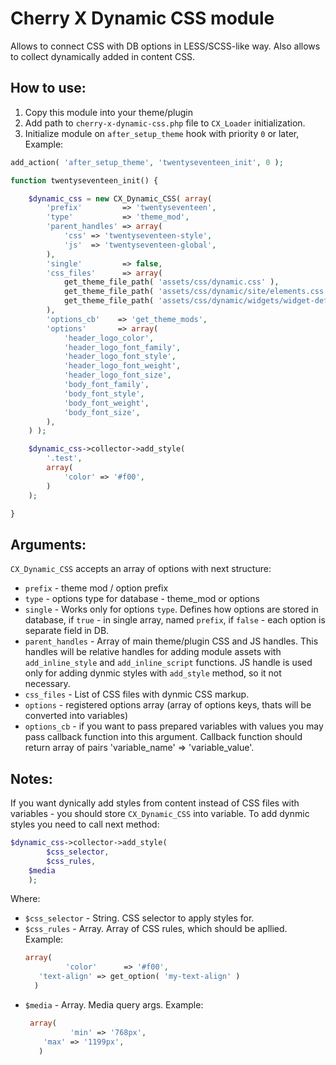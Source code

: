 # Cherry X Dynamic CSS module

Allows to connect CSS with DB options in LESS/SCSS-like way. Also allows to collect dynamically added in content CSS.

## How to use:

1. Copy this module into your theme/plugin
2. Add path to `cherry-x-dynamic-css.php` file to `CX_Loader` initialization.
3. Initialize module on `after_setup_theme` hook with priority `0` or later, Example:

```php
add_action( 'after_setup_theme', 'twentyseventeen_init', 0 );

function twentyseventeen_init() {

	$dynamic_css = new CX_Dynamic_CSS( array(
		'prefix'         => 'twentyseventeen',
		'type'           => 'theme_mod',
		'parent_handles' => array(
			'css' => 'twentyseventeen-style',
			'js'  => 'twentyseventeen-global',
		),
		'single'         => false,
		'css_files'      => array(
			get_theme_file_path( 'assets/css/dynamic.css' ),
			get_theme_file_path( 'assets/css/dynamic/site/elements.css' ),
			get_theme_file_path( 'assets/css/dynamic/widgets/widget-default.css' ),
		),
		'options_cb'    => 'get_theme_mods',
		'options'       => array(
			'header_logo_color',
			'header_logo_font_family',
			'header_logo_font_style',
			'header_logo_font_weight',
			'header_logo_font_size',
			'body_font_family',
			'body_font_style',
			'body_font_weight',
			'body_font_size',
		),
	) );

	$dynamic_css->collector->add_style(
		'.test',
		array(
			'color' => '#f00',
		)
	);

}
```

## Arguments:
`CX_Dynamic_CSS` accepts an array of options with next structure:

* `prefix`         - theme mod / option prefix
* `type`           - options type for database - theme_mod or options
* `single`         - Works only for options `type`. Defines how options are stored in database, if `true` - in single array, named `prefix`, if `false` - each option is separate field in DB.
* `parent_handles` - Array of main theme/plugin CSS and JS handles. This handles will be relative handles for adding module assets with `add_inline_style` and `add_inline_script` functions. JS handle is used only for adding dynmic styles with `add_style` method, so it not necessary.
* `css_files`      - List of CSS files with dynmic CSS markup.
* `options`        - registered options array (array of options keys, thats will be converted into variables)
* `options_cb`     - if you want to pass prepared variables with values you may pass callback function into this argument. Callback function should return array of pairs 'variable_name' => 'variable_value'.

## Notes:
If you want dynically add styles from content instead of CSS files with variables - you should store `CX_Dynamic_CSS` into variable. To add dynmic styles you need to call next method:
```php
$dynamic_css->collector->add_style(
		$css_selector,
		$css_rules,
    $media
	);
```
Where:
* `$css_selector` - String. CSS selector to apply styles for.
* `$css_rules` - Array. Array of CSS rules, which should be apllied. Example:
   ```php
   array(
			'color'      => '#f00',
      'text-align' => get_option( 'my-text-align' )
	 )
   ```
* `$media` - Array. Media query args. Example:
  ```php
   array(
			'min' => '768px',
      'max' => '1199px',
	 )
   ```
